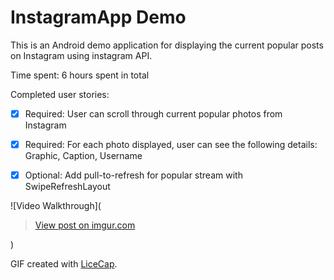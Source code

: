 # InstagramApp Demo

This is an Android demo application for displaying the current popular posts on Instagram using instagram API.

Time spent: 6 hours spent in total

Completed user stories:

 * [x] Required: User can scroll through current popular photos from Instagram
 * [x] Required: For each photo displayed, user can see the following details: Graphic, Caption, Username
 * [x] Optional: Add pull-to-refresh for popular stream with SwipeRefreshLayout
 

![Video Walkthrough](<blockquote class="imgur-embed-pub" lang="en" data-id="3u58Sw6"><a href="//imgur.com/3u58Sw6">View post on imgur.com</a></blockquote><script async src="//s.imgur.com/min/embed.js" charset="utf-8"></script>)

GIF created with [LiceCap](http://www.cockos.com/licecap/).
